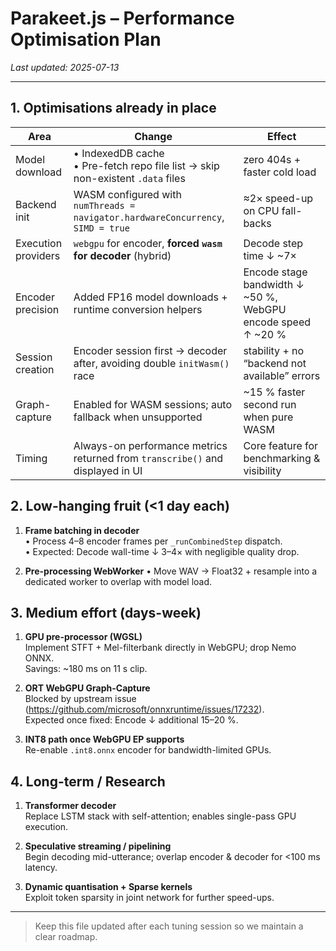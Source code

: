 # Parakeet.js – Performance Optimisation Plan

_Last updated: 2025-07-13_

---

## 1. Optimisations already in place

| Area | Change | Effect |
|------|--------|--------|
| Model download | • IndexedDB cache<br/>• Pre-fetch repo file list → skip non-existent `.data` files | zero 404s + faster cold load |
| Backend init | WASM configured with `numThreads = navigator.hardwareConcurrency`, `SIMD = true` | ≈2× speed-up on CPU fall-backs |
| Execution providers | `webgpu` for encoder, **forced `wasm` for decoder** (hybrid) | Decode step time ↓ ~7× |
| Encoder precision | Added FP16 model downloads + runtime conversion helpers | Encode stage bandwidth ↓ ~50 %, WebGPU encode speed ↑ ~20 % |
| Session creation | Encoder session first → decoder after, avoiding double `initWasm()` race | stability + no “backend not available” errors |
| Graph-capture | Enabled for WASM sessions; auto fallback when unsupported | ~15 % faster second run when pure WASM |
| Timing | Always-on performance metrics returned from `transcribe()` and displayed in UI | Core feature for benchmarking & visibility |

## 2. Low-hanging fruit (<1 day each)

1. **Frame batching in decoder**  
   • Process 4–8 encoder frames per `_runCombinedStep` dispatch.  
   • Expected: Decode wall-time ↓ 3–4× with negligible quality drop.

2. **Pre-processing WebWorker**
   • Move WAV → Float32 + resample into a dedicated worker to overlap with model load.

## 3. Medium effort (days-week)

1. **GPU pre-processor (WGSL)**  
   Implement STFT + Mel-filterbank directly in WebGPU; drop Nemo ONNX.  
   Savings: ~180 ms on 11 s clip.

2. **ORT WebGPU Graph-Capture**  
   Blocked by upstream issue (<https://github.com/microsoft/onnxruntime/issues/17232>).  
   Expected once fixed: Encode ↓ additional 15–20 %.

3. **INT8 path once WebGPU EP supports**  
   Re-enable `.int8.onnx` encoder for bandwidth-limited GPUs.

## 4. Long-term / Research

1. **Transformer decoder**  
   Replace LSTM stack with self-attention; enables single-pass GPU execution.

2. **Speculative streaming / pipelining**  
   Begin decoding mid-utterance; overlap encoder & decoder for <100 ms latency.

3. **Dynamic quantisation + Sparse kernels**  
   Exploit token sparsity in joint network for further speed-ups.

---

> Keep this file updated after each tuning session so we maintain a clear roadmap. 